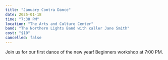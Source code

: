 ```yaml
---
title: "January Contra Dance"
date: 2025-01-18
time: "7:30 PM"
location: "The Arts and Culture Center"
band: "The Northern Lights Band with caller Jane Smith"
cost: "$10"
cancelled: false
---
```


Join us for our first dance of the new year! Beginners workshop at 7:00 PM.